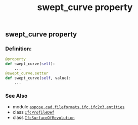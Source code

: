 ﻿---
title: swept_curve property
second_title: Aspose.CAD for Python via .NET API References
description: 
type: docs
weight: 80
url: /python-net/aspose.cad.fileformats.ifc.ifc2x3.entities/ifcsurfaceofrevolution/swept_curve/
is_root: false
---

## swept_curve property

### Definition:
```python
@property
def swept_curve(self):
    ...
@swept_curve.setter
def swept_curve(self, value):
    ...
```

### See Also
* module [`aspose.cad.fileformats.ifc.ifc2x3.entities`](../../)
* class [`IfcProfileDef`](/cad/python-net/aspose.cad.fileformats.ifc.ifc2x3.entities/ifcprofiledef)
* class [`IfcSurfaceOfRevolution`](/cad/python-net/aspose.cad.fileformats.ifc.ifc2x3.entities/ifcsurfaceofrevolution)
